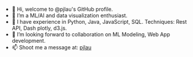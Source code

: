 - 👋 Hi, welcome to @pjlau's GitHub profile.
- 👀 I’m a ML/AI and data visualization enthusiast.
- 🌱 I have experience in Python, Java, JavaScript, SQL. Techniques: Rest API, Dash plotly, d3.js.
- 💞️ I’m looking forward to collaboration on ML Modeling, Web App development.
- 📫 Shoot me a message at: [pjlau](mailto:jimpikkin@gmail.com?subject=[Hello])

<!---
pjlau/pjlau is a ✨ special ✨ repository because its `README.md` (this file) appears on your GitHub profile.
You can click the Preview link to take a look at your changes.
--->
